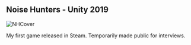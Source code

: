 ## Noise Hunters - Unity 2019
![NHCover](https://github.com/IIMass/NoiseHunters/assets/47413039/c09957df-1ba8-4a5c-91ce-1a5c47b639ce)

My first game released in Steam. Temporarily made public for interviews.
